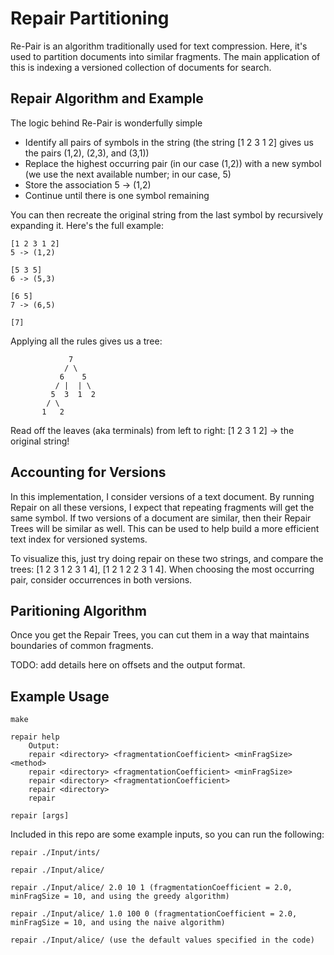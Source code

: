 # Repair Partitioning

Re-Pair is an algorithm traditionally used for text compression. Here, it's used to partition documents into similar fragments. The main application of this is indexing a versioned collection of documents for search. 

## Repair Algorithm and Example
The logic behind Re-Pair is wonderfully simple

* Identify all pairs of symbols in the string (the string [1 2 3 1 2] gives us the pairs (1,2), (2,3), and (3,1))
* Replace the highest occurring pair (in our case (1,2)) with a new symbol (we use the next available number; in our case, 5)
* Store the association 5 -> (1,2)
* Continue until there is one symbol remaining

You can then recreate the original string from the last symbol by recursively expanding it. Here's the full example:

```
[1 2 3 1 2]
5 -> (1,2)

[5 3 5]
6 -> (5,3)

[6 5]
7 -> (6,5)

[7]
```

Applying all the rules gives us a tree:
```
			 7
			/ \
		   6    5
		  / |  | \
		 5	3  1  2
		/ \
	   1   2
```
Read off the leaves (aka terminals) from left to right: [1 2 3 1 2] -> the original string!

## Accounting for Versions

In this implementation, I consider versions of a text document. By running Repair on all these versions, I expect that repeating fragments will get the same symbol. If two versions of a document are similar, then their Repair Trees will be similar as well. This can be used to help build a more efficient text index for versioned systems.

To visualize this, just try doing repair on these two strings, and compare the trees: [1 2 3 1 2 3 1 4], [1 2 1 2 2 3 1 4]. When choosing the most occurring pair, consider occurrences in both versions.

## Paritioning Algorithm

Once you get the Repair Trees, you can cut them in a way that maintains boundaries of common fragments.

TODO: add details here on offsets and the output format.

## Example Usage
```
make

repair help
	Output:
	repair <directory> <fragmentationCoefficient> <minFragSize> <method>
	repair <directory> <fragmentationCoefficient> <minFragSize>
	repair <directory> <fragmentationCoefficient>
	repair <directory>
	repair

repair [args]

```

Included in this repo are some example inputs, so you can run the following:

```
repair ./Input/ints/

repair ./Input/alice/

repair ./Input/alice/ 2.0 10 1 (fragmentationCoefficient = 2.0, minFragSize = 10, and using the greedy algorithm)

repair ./Input/alice/ 1.0 100 0 (fragmentationCoefficient = 2.0, minFragSize = 10, and using the naive algorithm)

repair ./Input/alice/ (use the default values specified in the code)
```